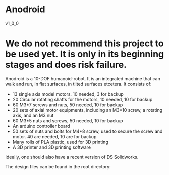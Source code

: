 # Anodroid
v1_0_0
# We do not recommend this project to be used yet. It is only in its beginning stages and does risk failure. 


Anodroid is a 10-DOF humanoid-robot. It is an integrated machine that can walk and run, in flat surfaces, in tilted surfaces etcetera. It consists of:
- 13 single axis model motors. 10 needed, 3 for backup
- 20 Circular rotating shafts for the motors, 10 needed, 10 for backup 
- 60 M3*7 screws and nuts, 50 needed, 10 for backup
- 20 sets of axial motor equipments, including an M3*10 screw, a rotating axis, and an M3 nut
- 60 M3*5 nuts and screws, 50 needed, 10 for backup
- An arduino controller board
- 50 sets of nuts and bolts for M4*8 screw, used to secure the screw and motor. 40 are needed, 10 are for backup
- Many rolls of PLA plastic, used for 3D printing
- A 3D printer and 3D printing software

Ideally, one should also have a recent version of DS Solidworks. 

The design files can be found in the root directory:

